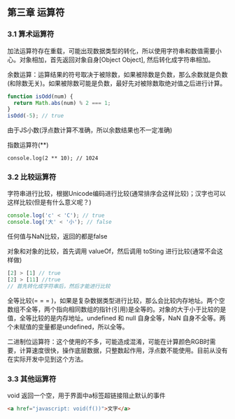 ## 第三章 运算符

### 3.1 算术运算符

加法运算符存在重载，可能出现数据类型的转化，所以使用字符串和数值需要小心。对象相加，首先返回对象自身[Object Object], 然后转化成字符串相加。

余数运算：运算结果的符号取决于被除数，如果被除数是负数，那么余数就是负数(和除数无关)。如果被除数可能是负数，最好先对被除数取绝对值之后进行计算。

~~~js
function isOdd(num) {
  return Math.abs(num) % 2 === 1;
}
isOdd(-5); // true
~~~

由于JS小数(浮点数计算不准确，所以余数结果也不一定准确)

指数运算符(**)

~~~
console.log(2 ** 10); // 1024
~~~

### 3.2 比较运算符

字符串进行比较，根据Unicode编码进行比较(通常排序会这样比较)；汉字也可以这样比较(但是有什么意义呢？)

~~~js
console.log('c' < 'C'); // true
console.log('大' < '小'); // false
~~~

任何值与NaN比较，返回的都是false

对象和对象的比较，首先调用 valueOf，然后调用 toSting 进行比较(通常不会这样做)

~~~js
[2] > [1] // true
[2] > [11] //true
// 首先转化成字符串后，然后才能进行比较
~~~

全等比较(= = = )，如果是复杂数据类型进行比较，那么会比较内存地址。两个空数组不全等，两个指向相同数组的指针(引用)是全等的。对象的大于小于比较的是值，全等比较的是内存地址。undefined 和 null 自身全等，NaN 自身不全等。两个未赋值的变量都是undefined，所以全等。

二进制位运算符：这个使用的不多，可能造成混淆，可能在计算颜色RGB时需要，计算速度很快，操作底层数据，只整数起作用，浮点数不能使用。目前从没有在实际开发中见到这个方法。

### 3.3 其他运算符

void 返回一个空，用于界面中a标签超链接阻止默认的事件

~~~html
<a href="javascript: void(f())">文字</a>
~~~